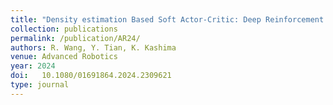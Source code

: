 ```yaml
---
title: "Density estimation Based Soft Actor-Critic: Deep Reinforcement Learning for Static Output Feedback Control with Measurement Noise"
collection: publications
permalink: /publication/AR24/
authors: R. Wang, Y. Tian, K. Kashima
venue: Advanced Robotics
year: 2024
doi:   10.1080/01691864.2024.2309621
type: journal
---
```

